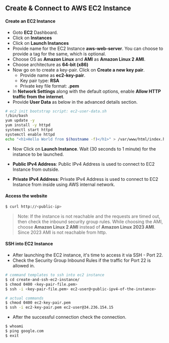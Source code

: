 ## Create & Connect to AWS EC2 Instance

#### Create an EC2 Instance
- Goto **EC2** Dashboard.
- Click on **Instances**
- Click on **Launch Instances**
- Provide name for the EC2 Instance **aws-web-server**. You can choose to provide a tag for the same, which is optional.
- Choose OS as **Amazon Linux** and **AMI** as **Amazon Linux 2 AMI**.
- Choose architecture as **64-bit (x86)**
- Now go on to create a key-pair. Click on **Create a new key pair**. 
  - Provide name as **ec2-key-pair**.
  - Key pair type: **RSA**
  - Private key file format: **.pem**
- In **Network Settings** along with the default options, enable **Allow HTTP traffic from the internet**.
- Provide **User Data** as below in the advanced details section.

```bash
# ec2 init bootstrap script: ec2-user-data.sh
!/bin/bash
yum update -y
yum install -y httpd
systemctl start httpd
systemctl enable httpd
echo "<h1>Hello World from $(hostname -f)</h1>" > /var/www/html/index.html
```

- Now Click on **Launch Instance**. Wait (30 seconds to 1 minute) for the instance to be launched.

- **Public IPv4 Address**: Public IPv4 Address is used to connect to EC2 Instance from outside.
- **Private IPv4 Address**: Private IPv4 Address is used to connect to EC2 Instance from inside using AWS internal network.

#### Access the website
```bash
$ curl http://<public-ip>
```
> Note: If the instance is not reachable and the requests are timed out, then check the inbound security group rules.
> While choosing the AMI, choose **Amazon Linux 2 AMI** instead of **Amazon Linux 2023 AMI**. Since 2023 AMI is not reachable from http.

#### SSH into EC2 Instance
- After launching the EC2 instance, it's time to access it via SSH - Port 22.
- Check the Security Group Inbound Rules if the traffic for Port 22 is allowed in.

```bash
# command templates to ssh into ec2 instance
$ cd create-and-ssh-ec2-instance/
$ chmod 0400 <key-pair-file.pem>
$ ssh -i <key-pair-file.pem> ec2-user@<public-ipv4-of-the-instance>

# actual commands
$ chmod 0400 ec2-key-pair.pem
$ ssh -i ec2-key-pair.pem ec2-user@34.236.154.15
```

- After the successful connection check the connection.

```bash
$ whoami
$ ping google.com
$ exit
```
